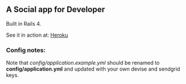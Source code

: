 ## A Social app for Developer
Built in Rails 4.


See it in action at: [Heroku](http://snowful.herokuapp.com/)

### Config notes:
Note that _config/application.example.yml_ should be renamed to **config/application.yml** and updated with your own devise and sendgrid keys.


